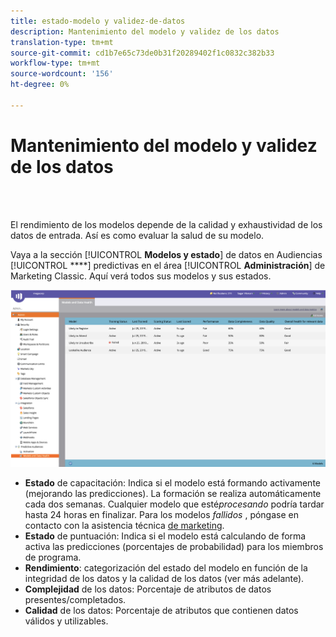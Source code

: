 ```yaml
---
title: estado-modelo y validez-de-datos
description: Mantenimiento del modelo y validez de los datos
translation-type: tm+mt
source-git-commit: cd1b7e65c73de0b31f20289402f1c0832c382b33
workflow-type: tm+mt
source-wordcount: '156'
ht-degree: 0%

---
```



# Mantenimiento del modelo y validez de los datos

<br> 

El rendimiento de los modelos depende de la calidad y exhaustividad de los datos de entrada. Así es como evaluar la salud de su modelo.

Vaya a la sección [!UICONTROL **Modelos y estado**] de datos en Audiencias [!UICONTROL ****] predictivas en el área [!UICONTROL **Administración**] de Marketing Classic. Aquí verá todos sus modelos y sus estados.

![Imagen uno](/help/sky/assets/predictive-audiences/model-health-and-data-validity/model-health-and-data-validity-1.png)

* **Estado** de capacitación: Indica si el modelo está formando activamente (mejorando las predicciones). La formación se realiza automáticamente cada dos semanas. Cualquier modelo que esté&#x200B;_procesando_ podría tardar hasta 24 horas en finalizar. Para los modelos _fallidos_ , póngase en contacto con la asistencia técnica [de marketing](https://nation.marketo.com/t5/Support/ct-p/Support).
* **Estado** de puntuación: Indica si el modelo está calculando de forma activa las predicciones (porcentajes de probabilidad) para los miembros de programa.
* **Rendimiento**: categorización del estado del modelo en función de la integridad de los datos y la calidad de los datos (ver más adelante).
* **Complejidad** de los datos: Porcentaje de atributos de datos presentes/completados.
* **Calidad** de los datos: Porcentaje de atributos que contienen datos válidos y utilizables.
